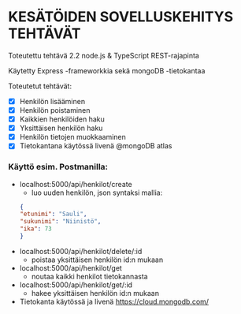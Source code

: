 <h1>KESÄTÖIDEN SOVELLUSKEHITYS TEHTÄVÄT</h1>

Toteutettu tehtävä 2.2 node.js & TypeScript REST-rajapinta

Käytetty Express -frameworkkia sekä mongoDB -tietokantaa

Toteutetut tehtävät:

- [x] Henkilön lisääminen
- [x] Henkilön poistaminen
- [x] Kaikkien henkilöiden haku
- [x] Yksittäisen henkilön haku
- [x] Henkilön tietojen muokkaaminen
- [x] Tietokantana käytössä livenä @mongoDB atlas

<h3>Käyttö esim. Postmanilla:</h3>

- localhost:5000/api/henkilot/create
    - luo uuden henkilön, json syntaksi mallia:
    ```json
    {
    "etunimi": "Sauli",
    "sukunimi": "Niinistö",
    "ika": 73
    }
    ```
 - localhost:5000/api/henkilot/delete/:id
    - poistaa yksittäisen henkilön id:n mukaan
- localhost:5000/api/henkilot/get
    - noutaa kaikki henkilot tietokannasta
- localhost:5000/api/henkilot/get/:id
    - hakee yksittäisen henkilön id:n mukaan
- Tietokanta käytössä ja livenä https://cloud.mongodb.com/




